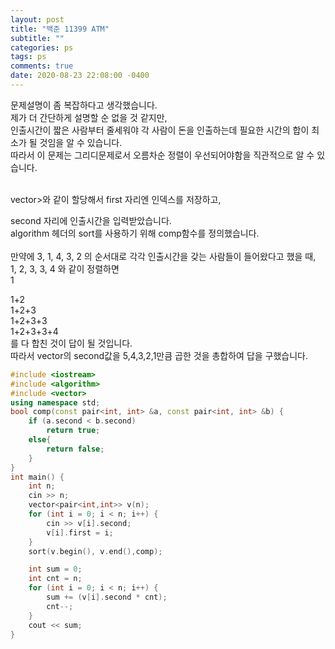 ```yaml
---
layout: post
title: "백준 11399 ATM"
subtitle: ""
categories: ps
tags: ps
comments: true
date: 2020-08-23 22:08:00 -0400
---
```


문제설명이 좀 복잡하다고 생각했습니다.  
제가 더 간단하게 설명할 순 없을 것 같지만,  
인출시간이 짧은 사람부터 줄세워야 각 사람이 돈을 인출하는데 필요한 시간의 합이 최소가 될 것임을 알 수 있습니다.  
따라서 이 문제는 그리디문제로서 오름차순 정렬이 우선되어야함을 직관적으로 알 수 있습니다.  

<br>
vector<pair<int,in>>와 같이 할당해서 first 자리엔 인덱스를 저장하고,  

second 자리에 인출시간을 입력받았습니다.  
algorithm 헤더의 sort를 사용하기 위해 comp함수를 정의했습니다. 	 
<br>
만약에 3, 1, 4, 3, 2 의 순서대로 각각 인출시간을 갖는 사람들이 들어왔다고 했을 때,  
1, 2, 3, 3, 4 와 같이 정렬하면
<br>
1  

1+2  
1+2+3   
1+2+3+3  
1+2+3+3+4  
를 다 합친 것이 답이 될 것입니다.  
따라서 vector의 second값을 5,4,3,2,1만큼 곱한 것을 총합하여 답을 구했습니다.   


```cpp
#include <iostream>
#include <algorithm>
#include <vector>
using namespace std;
bool comp(const pair<int, int> &a, const pair<int, int> &b) {
	if (a.second < b.second)
		return true;
	else{
		return false;
	}
}
int main() {
	int n;
	cin >> n;
	vector<pair<int,int>> v(n);
	for (int i = 0; i < n; i++) {
		cin >> v[i].second;
		v[i].first = i;
	}
	sort(v.begin(), v.end(),comp);

	int sum = 0;
	int cnt = n;
	for (int i = 0; i < n; i++) {
		sum += (v[i].second * cnt);
		cnt--;
	}
	cout << sum;
}
```
